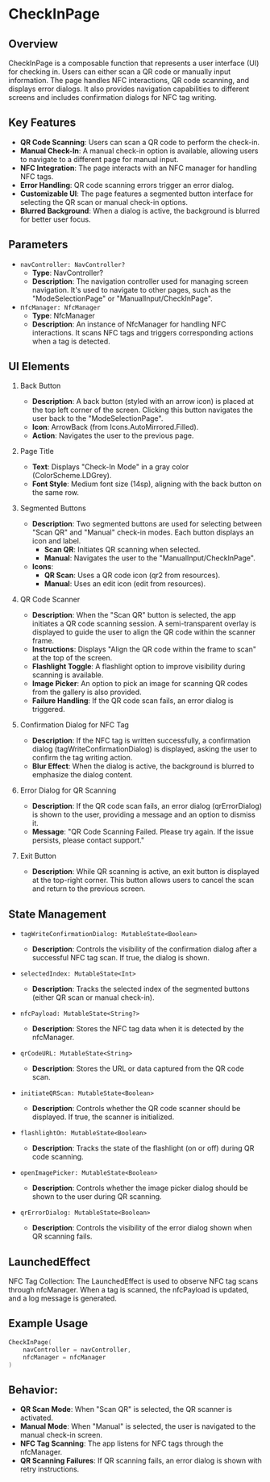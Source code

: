 # CheckInPage
## Overview

CheckInPage is a composable function that represents a user interface (UI) for checking in. Users can either scan a QR code or manually input information. The page handles NFC interactions, QR code scanning, and displays error dialogs. It also provides navigation capabilities to different screens and includes confirmation dialogs for NFC tag writing.

## Key Features
- **QR Code Scanning**: Users can scan a QR code to perform the check-in.
- **Manual Check-In**: A manual check-in option is available, allowing users to navigate to a different page for manual input.
- **NFC Integration**: The page interacts with an NFC manager for handling NFC tags.
- **Error Handling**: QR code scanning errors trigger an error dialog.
- **Customizable UI**: The page features a segmented button interface for selecting the QR scan or manual check-in options.
- **Blurred Background**: When a dialog is active, the background is blurred for better user focus.

## Parameters
- `navController: NavController?`
    - **Type**: NavController?
    - **Description**: The navigation controller used for managing screen navigation. It's used to navigate to other pages, such as the "ModeSelectionPage" or "ManualInput/CheckInPage".
- n`fcManager: NfcManager`
    - **Type**: NfcManager
    - **Description**: An instance of NfcManager for handling NFC interactions. It scans NFC tags and triggers corresponding actions when a tag is detected.

## UI Elements
1. Back Button
    - **Description**: A back button (styled with an arrow icon) is placed at the top left corner of the screen. Clicking this button navigates the user back to the "ModeSelectionPage".
    - **Icon**: ArrowBack (from Icons.AutoMirrored.Filled).
    - **Action**: Navigates the user to the previous page.

2. Page Title
    - **Text**: Displays "Check-In Mode" in a gray color (ColorScheme.LDGrey).
    - **Font Style**: Medium font size (14sp), aligning with the back button on the same row.

3. Segmented Buttons
    - **Description**: Two segmented buttons are used for selecting between "Scan QR" and "Manual" check-in modes. Each button displays an icon and label.
        - **Scan QR**: Initiates QR scanning when selected.
        - **Manual**: Navigates the user to the "ManualInput/CheckInPage".
    - **Icons**:
        - **QR Scan**: Uses a QR code icon (qr2 from resources).
        - **Manual**: Uses an edit icon (edit from resources).

4. QR Code Scanner
    - **Description**: When the "Scan QR" button is selected, the app initiates a QR code scanning session. A semi-transparent overlay is displayed to guide the user to align the QR code within the scanner frame.
    - **Instructions**: Displays "Align the QR code within the frame to scan" at the top of the screen.
    - **Flashlight Toggle**: A flashlight option to improve visibility during scanning is available.
    - **Image Picker**: An option to pick an image for scanning QR codes from the gallery is also provided.
    - **Failure Handling**: If the QR code scan fails, an error dialog is triggered.

5. Confirmation Dialog for NFC Tag
    - **Description**: If the NFC tag is written successfully, a confirmation dialog (tagWriteConfirmationDialog) is displayed, asking the user to confirm the tag writing action.
    - **Blur Effect**: When the dialog is active, the background is blurred to emphasize the dialog content.

6. Error Dialog for QR Scanning
    - **Description**: If the QR code scan fails, an error dialog (qrErrorDialog) is shown to the user, providing a message and an option to dismiss it.
    - **Message**: "QR Code Scanning Failed. Please try again. If the issue persists, please contact support."

7. Exit Button
    - **Description**: While QR scanning is active, an exit button is displayed at the top-right corner. This button allows users to cancel the scan and return to the previous screen.

## State Management
- `tagWriteConfirmationDialog: MutableState<Boolean>`
    - **Description**: Controls the visibility of the confirmation dialog after a successful NFC tag scan. If true, the dialog is shown.

- `selectedIndex: MutableState<Int>`
    - **Description**: Tracks the selected index of the segmented buttons (either QR scan or manual check-in).

- `nfcPayload: MutableState<String?>`
    - **Description**: Stores the NFC tag data when it is detected by the nfcManager.
- `qrCodeURL: MutableState<String>`
    - **Description**: Stores the URL or data captured from the QR code scan.
- `initiateQRScan: MutableState<Boolean>`
    - **Description**: Controls whether the QR code scanner should be displayed. If true, the scanner is initialized.
- `flashlightOn: MutableState<Boolean>`
    - **Description**: Tracks the state of the flashlight (on or off) during QR code scanning.
- `openImagePicker: MutableState<Boolean>`
    - **Description**: Controls whether the image picker dialog should be shown to the user during QR scanning.
- `qrErrorDialog: MutableState<Boolean>`
    - **Description**: Controls the visibility of the error dialog shown when QR scanning fails.

## LaunchedEffect
NFC Tag Collection: The LaunchedEffect is used to observe NFC tag scans through nfcManager. When a tag is scanned, the nfcPayload is updated, and a log message is generated.

## Example Usage

```kotlin
CheckInPage(
    navController = navController,
    nfcManager = nfcManager
)
```

## Behavior:
- **QR Scan Mode**: When "Scan QR" is selected, the QR scanner is activated.
- **Manual Mode**: When "Manual" is selected, the user is navigated to the manual check-in screen.
- **NFC Tag Scanning**: The app listens for NFC tags through the nfcManager.
- **QR Scanning Failures**: If QR scanning fails, an error dialog is shown with retry instructions.